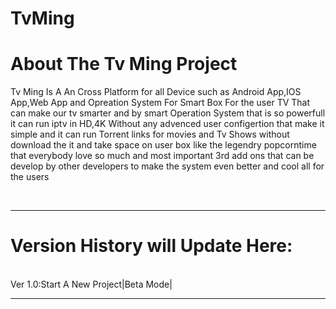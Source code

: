 # TvMing
<h1>About The Tv Ming Project</h1>
<p>Tv Ming Is A An Cross Platform for all Device such as Android App,IOS App,Web App and Opreation System For Smart Box For the user TV That can make our tv smarter and by smart Operation System that is so powerfull it can run iptv in HD,4K Without any advenced user configertion that make it simple and it can run Torrent links for movies and Tv Shows without download the it and take space on user box like the legendry popcorntime that everybody love so much and most important 3rd add ons that can be develop by other developers to make the system even better and cool all for the users</p>
<br>
<hr></hr>
<h1>Version History will Update Here:</h1>
<br>
Ver 1.0:Start A New Project|Beta Mode|
<hr>

